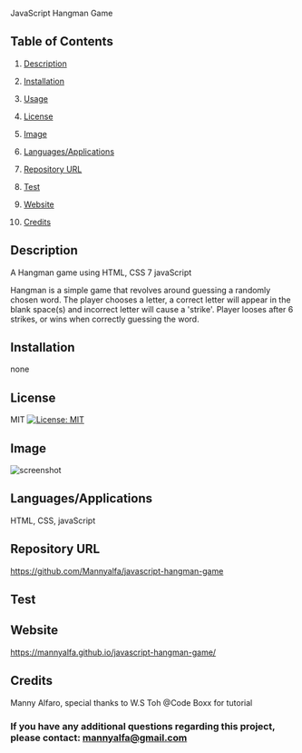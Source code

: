JavaScript Hangman Game
  
## Table of Contents

1. [Description](#description)

2. [Installation](#installation)

3. [Usage](#usage)

4. [License](#license)

5. [Image](#Image)

6. [Languages/Applications](#languages-applications)

7. [Repository URL](#repository-url)

8. [Test](#test)

9. [Website](#website)

10. [Credits](#credits)

## Description
A Hangman game using HTML, CSS 7 javaScript

Hangman is a simple game that revolves around guessing a randomly chosen word.
The player chooses a letter, a correct letter will appear in the blank space(s) and
incorrect letter will cause a 'strike'. Player looses after 6 strikes, or wins when
correctly guessing the word.


## Installation
none

## License
MIT [![License: MIT](https://img.shields.io/badge/License-MIT-yellow.svg)](https://opensource.org/licenses/MIT)

## Image
![screenshot]()

## Languages/Applications
HTML, CSS, javaScript

## Repository URL
https://github.com/Mannyalfa/javascript-hangman-game

## Test

## Website
https://mannyalfa.github.io/javascript-hangman-game/  
    
## Credits
Manny Alfaro, special thanks to W.S Toh @Code Boxx for tutorial

### If you have any additional questions regarding this project, please contact: mannyalfa@gmail.com